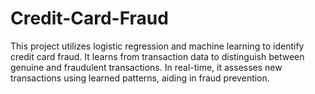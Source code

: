 # Credit-Card-Fraud
This project utilizes logistic regression and machine learning to identify credit card fraud. It learns from transaction data to distinguish between genuine and fraudulent transactions. In real-time, it assesses new transactions using learned patterns, aiding in fraud prevention.
